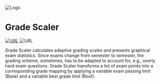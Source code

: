 ![Logo](./public/favicon.ico)

# Grade Scaler

[![URL](https://img.shields.io/badge/URL-www.gradescaler.com-blue)](https://www.gradescaler.com)
![URL](https://img.shields.io/badge/v-1.0-blueviolet)

Grade Scaler calculates adaptive grading scales and presents graphical exam statistics. Since exams change from semester to semester, the grading scheme, sometimes, has to be adapted to account for, e.g., overly hard exam questions. Grade Scaler transforms a list of exam points into a corresponding grade mapping by applying a variable exam passing limit (Base) and a variable best grade limit (Roof).
